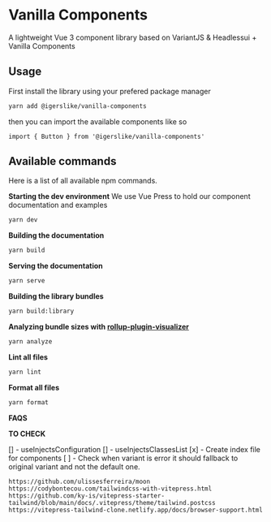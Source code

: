# Vanilla Components

A lightweight Vue 3 component library based on VariantJS & Headlessui + Vanilla Components


## Usage

First install the library using your prefered package manager

```bash
yarn add @igerslike/vanilla-components
```

then you can import the available components like so

```vue
import { Button } from '@igerslike/vanilla-components'
```

## Available commands

Here is a list of all available npm commands.

**Starting the dev environment**
We use Vue Press to hold our component documentation and examples

```bash
yarn dev
```

**Building the documentation**

```bash
yarn build
```

**Serving the documentation**

```bash
yarn serve
```

**Building the library bundles**

```bash
yarn build:library
```

**Analyzing bundle sizes with [rollup-plugin-visualizer](https://github.com/btd/rollup-plugin-visualizer)**

```bash
yarn analyze
```

**Lint all files**

```bash
yarn lint
```

**Format all files**
```bash
yarn format
```

**FAQS**

**TO CHECK**

[] - useInjectsConfiguration
[] - useInjectsClassesList
[x] - Create index file for components
[ ] - Check when variant is error it should fallback to original variant and not the default one.

```
https://github.com/ulissesferreira/moon
https://codybontecou.com/tailwindcss-with-vitepress.html
https://github.com/ky-is/vitepress-starter-tailwind/blob/main/docs/.vitepress/theme/tailwind.postcss
https://vitepress-tailwind-clone.netlify.app/docs/browser-support.html
```
